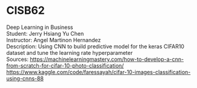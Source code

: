 # CISB62
Deep Learning in Business\
Student: Jerry Hsiang Yu Chen\
Instructor: Angel Martinon Hernandez\
Description: Using CNN to build predictive model for the keras CIFAR10 dataset and tune the learning rate hyperparameter\
Sources: https://machinelearningmastery.com/how-to-develop-a-cnn-from-scratch-for-cifar-10-photo-classification/ \
https://www.kaggle.com/code/faressayah/cifar-10-images-classification-using-cnns-88
